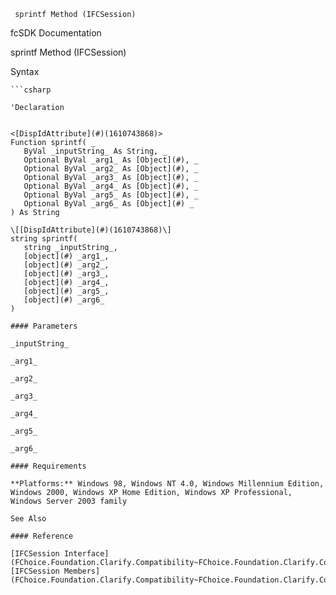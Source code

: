 ﻿     sprintf Method (IFCSession)                                                   

fcSDK Documentation

sprintf Method (IFCSession)

Syntax

```vbnet
```csharp

'Declaration
 

<[DispIdAttribute](#)(1610743868)>
Function sprintf( _
   ByVal _inputString_ As String, _
   Optional ByVal _arg1_ As [Object](#), _
   Optional ByVal _arg2_ As [Object](#), _
   Optional ByVal _arg3_ As [Object](#), _
   Optional ByVal _arg4_ As [Object](#), _
   Optional ByVal _arg5_ As [Object](#), _
   Optional ByVal _arg6_ As [Object](#) _
) As String

\[[DispIdAttribute](#)(1610743868)\]
string sprintf( 
   string _inputString_,
   [object](#) _arg1_,
   [object](#) _arg2_,
   [object](#) _arg3_,
   [object](#) _arg4_,
   [object](#) _arg5_,
   [object](#) _arg6_
)

#### Parameters

_inputString_

_arg1_

_arg2_

_arg3_

_arg4_

_arg5_

_arg6_

#### Requirements

**Platforms:** Windows 98, Windows NT 4.0, Windows Millennium Edition, Windows 2000, Windows XP Home Edition, Windows XP Professional, Windows Server 2003 family

See Also

#### Reference

[IFCSession Interface](FChoice.Foundation.Clarify.Compatibility~FChoice.Foundation.Clarify.Compatibility.IFCSession.md)  
[IFCSession Members](FChoice.Foundation.Clarify.Compatibility~FChoice.Foundation.Clarify.Compatibility.IFCSession_members.md)